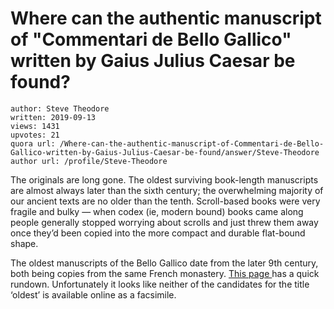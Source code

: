 # Where can the authentic manuscript of "Commentari de Bello Gallico" written by Gaius Julius Caesar be found?

	author: Steve Theodore
	written: 2019-09-13
	views: 1431
	upvotes: 21
	quora url: /Where-can-the-authentic-manuscript-of-Commentari-de-Bello-Gallico-written-by-Gaius-Julius-Caesar-be-found/answer/Steve-Theodore
	author url: /profile/Steve-Theodore


The originals are long gone. The oldest surviving book-length manuscripts are almost always later than the sixth century; the overwhelming majority of our ancient texts are no older than the tenth. Scroll-based books were very fragile and bulky — when codex (ie, modern bound) books came along people generally stopped worrying about scrolls and just threw them away once they’d been copied into the more compact and durable flat-bound shape.

The oldest manuscripts of the Bello Gallico date from the later 9th century, both being copies from the same French monastery. [This page ](https://www.roger-pearse.com/weblog/2011/01/08/the-manuscripts-of-caesars-works/)has a quick rundown. Unfortunately it looks like neither of the candidates for the title ‘oldest’ is available online as a facsimile.

